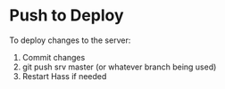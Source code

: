 # Push to Deploy

To deploy changes to the server:

1. Commit changes
2. git push srv master  (or whatever branch being used)
3. Restart Hass if needed